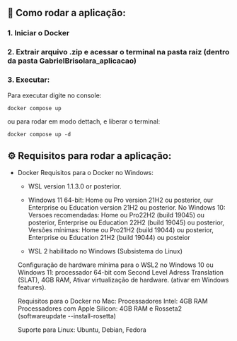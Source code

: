 ## 🔧 Como rodar a aplicação:
### 1. Iniciar o Docker
### 2. Extrair arquivo .zip e acessar o terminal na pasta raiz (dentro da pasta GabrielBrisolara_aplicacao)
### 3. Executar:
Para executar digite no console:
```
docker compose up
```
ou para rodar em modo dettach, e liberar o terminal:
```
docker compose up -d
```


## ⚙️ Requisitos para rodar a aplicação:

- Docker
	Requisitos para o Docker no Windows:
	- WSL version 1.1.3.0 or posterior.
	- Windows 11 64-bit: Home ou Pro version 21H2 ou posterior, our Enterprise ou Education version 21H2 ou posterior.
	No Windows 10:
	Versoes recomendadas: 
		Home ou Pro22H2 (build 19045) ou posterior,
		Enterprise ou Education 22H2 (build 19045) ou posterior,
	Versões mínimas:
		Home ou Pro21H2 (build 19044) ou posterior,
		Enterprise ou Education 21H2 (build 19044) ou posteior

	- WSL 2 habilitado no Windows (Subsistema do Linux)

	Configuração de hardware mínima para o WSL2 no Windows 10 ou Windows 11:
		processador 64-bit com Second Level Adress Translation (SLAT),
		4GB RAM,
		Ativar virtualização de hardware. (ativar em Windows features).

	Requisitos para o Docker no Mac:
	Processadores Intel: 4GB RAM
	Processadores com Apple Silicon: 4GB RAM e Rosseta2 (softwareupdate --install-rosetta)

	Suporte para Linux: Ubuntu, Debian, Fedora
